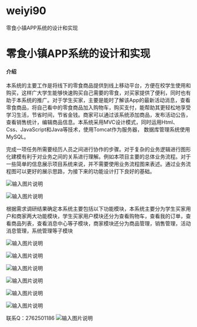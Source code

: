 # weiyi90
零食小镇APP系统的设计和实现

# 零食小镇APP系统的设计和实现

#### 介绍
本系统的主要工作是将线下的零食商品提供到线上移动平台，方便在校学生使用和购买，这样广大学生能够快速购买自己需要的零食，对买家提供了便利，同时也有助于本系统的推广。对于学生买家，主要是能时了解该App的最新活动消息，查看零食商品，将自己看中的零食商品加入购物车，购买支付，能帮助其更轻松地享受学习生活，节省时间，节省金钱。商家可以通过该系统添加商品，发布活动公告，查看销售统计，编辑商品信息。本系统采用MVC设计模式，同时运用Html、Css、JavaScript和Java等技术，使用Tomcat作为服务器， 数据库管理系统使用MySQL。

完成一项任务所需要经历人员之间进行协作的步骤。对于复杂的业务逻辑进行图形化建模有利于对业务之间的关系进行理解。例如本项目主要的总体业务流程。对于一些简单的信息展示项目系统来说，并不需要使用业务流程图来表述。通过业务流程图可以更好的展示思路，为接下来的功能设计打下良好的基础。

![输入图片说明](https://images.gitee.com/uploads/images/2020/1203/203449_c012e1de_4865385.png "屏幕截图.png")

![输入图片说明](https://images.gitee.com/uploads/images/2020/1203/203457_4c8ce481_4865385.png "屏幕截图.png")

根据需求调研结果确定本系统主要包括以下功能模块，本系统主要分为学生买家用户和商家两大功能模块，学生买家用户模块还分为查看购物车，查看我的订单，查看商品列表，查看消息中心等子模块，商家模块还分为商品管理，销售管理，活动消息管理，系统管理等子模块

![输入图片说明](https://images.gitee.com/uploads/images/2020/1203/203515_8377b35f_4865385.png "屏幕截图.png")

![输入图片说明](https://images.gitee.com/uploads/images/2020/1203/203525_7e60859a_4865385.png "屏幕截图.png")

![输入图片说明](https://images.gitee.com/uploads/images/2020/1203/203531_6b2f7f15_4865385.png "屏幕截图.png")

![输入图片说明](https://images.gitee.com/uploads/images/2020/1203/203537_10126f8b_4865385.png "屏幕截图.png")

![输入图片说明](https://images.gitee.com/uploads/images/2020/1203/203543_8a13a2fa_4865385.png "屏幕截图.png")

![输入图片说明](https://images.gitee.com/uploads/images/2020/1203/203548_d1b413ee_4865385.png "屏幕截图.png")


联系Q：2762501186
![输入图片说明](https://images.gitee.com/uploads/images/2020/1119/003728_cd598bb9_4865385.jpeg "微信.jpg")

